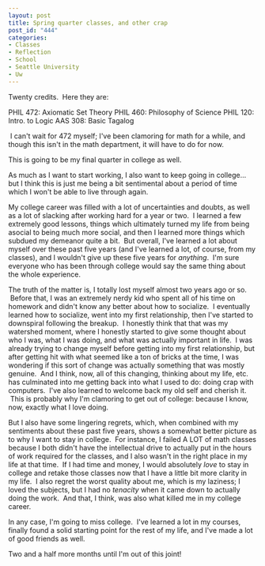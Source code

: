 ```yaml
--- 
layout: post
title: Spring quarter classes, and other crap
post_id: "444"
categories:
- Classes
- Reflection
- School
- Seattle University
- Uw
---
```

Twenty credits.  Here they are:

PHIL 472: Axiomatic Set Theory
PHIL 460: Philosophy of Science
PHIL 120: Intro. to Logic
AAS 308: Basic Tagalog

 I can't wait for 472 myself; I've been clamoring for math for a while, and though this isn't in the math department, it will have to do for now.

This is going to be my final quarter in college as well.

As much as I want to start working, I also want to keep going in college... but I think this is just me being a bit sentimental about a period of time which I won't be able to live through again.

My college career was filled with a lot of uncertainties and doubts, as well as a lot of slacking after working hard for a year or two.  I learned a few extremely good lessons, things which ultimately turned my life from being asocial to being much more social, and then I learned more things which subdued my demeanor quite a bit.  But overall, I've learned a lot about myself over these past five years (and I've learned a lot, of course, from my classes), and I wouldn't give up these five years for <em>anything</em>.  I'm sure everyone who has been through college would say the same thing about the whole experience.

The truth of the matter is, I totally lost myself almost two years ago or so.  Before that, I was an extremely nerdy kid who spent all of his time on homework and didn't know any better about how to socialize.  I eventually learned how to socialize, went into my first relationship, then I've started to downspiral following the breakup.  I honestly think that that was my watershed moment, where I honestly started to give some thought about who I was, what I was doing, and what was actually important in life.  I was already trying to change myself before getting into my first relationship, but after getting hit with what seemed like a ton of bricks at the time, I was wondering if this sort of change was actually something that was mostly genuine.  And I think, now, all of this changing, thinking about my life, etc. has culminated into me getting back into what I used to do: doing crap with computers.  I've also learned to welcome back my old self and cherish it.  This is probably why I'm clamoring to get out of college: because I know, now, exactly what I love doing.

But I also have some lingering regrets, which, when combined with my sentiments about these past five years, shows a somewhat better picture as to why I want to stay in college.  For instance, I failed A LOT of math classes because I both didn't have the intellectual drive to actually put in the hours of work required for the classes, and I also wasn't in the right place in my life at that time.  If I had time and money, I would absolutely <em>love</em> to stay in college and retake those classes now that I have a little bit more clarity in my life.  I also regret the worst quality about me, which is my laziness; I loved the subjects, but I had no <em>tenacity</em> when it came down to actually doing the work.  And that, I think, was also what killed me in my college career.

In any case, I'm going to miss college.  I've learned a lot in my courses, finally found a solid starting point for the rest of my life, and I've made a lot of good friends as well.

Two and a half more months until I'm out of this joint!
